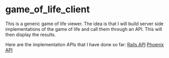 # game_of_life_client

This is a generic game of life viewer. The idea is that I will build
server side implementations of the game of life and call them through an
API. This will then display the results.

Here are the implementation APIs that I have done so far:
[Rails API](https://github.com/msergeant/game-of-life-rails)
[Phoenix API](https://github.com/msergeant/game-of-life-phoenix)

